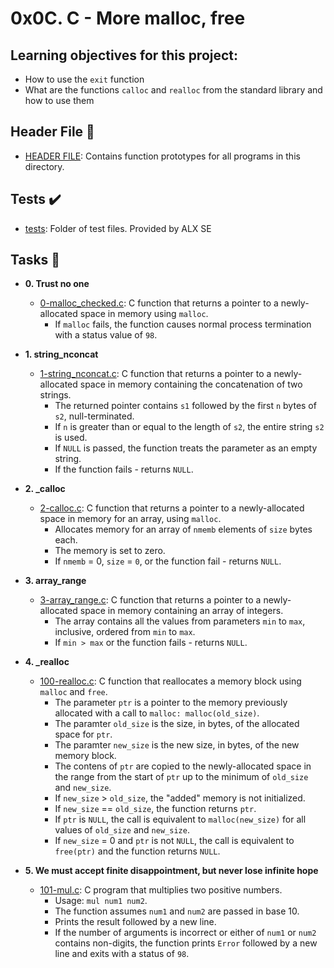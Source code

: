 # 0x0C. C - More malloc, free

## Learning objectives for this project:
- How to use the `exit` function
- What are the functions `calloc` and `realloc` from the standard library and how to use them

## Header File :file_folder:
- [HEADER FILE](./main.h): Contains function prototypes for all programs in this directory.

## Tests :heavy_check_mark:
- [tests](./tests): Folder of test files. Provided by ALX SE	

## Tasks :page_with_curl:
- **0. Trust no one**
  - [0-malloc_checked.c](./0-malloc_checked.c): C function that returns a
  pointer to a newly-allocated space in memory using `malloc`.
    - If `malloc` fails, the function causes normal process termination with a status value
    of `98`.

- **1. string_nconcat**
  - [1-string_nconcat.c](./1-string_nconcat.c): C function that returns a pointer to a
  newly-allocated space in memory containing the concatenation of two strings.
    - The returned pointer contains `s1` followed by the first `n` bytes
    of `s2`, null-terminated.
    - If `n` is greater than or equal to the length of `s2`, the entire string `s2` is used.
    - If `NULL` is passed, the function treats the parameter as an empty string.
    - If the function fails - returns `NULL`.

- **2. _calloc**
  - [2-calloc.c](./2-calloc.c): C function that returns a pointer to a newly-allocated space
  in memory for an array, using `malloc`.
    - Allocates memory for an array of `nmemb` elements of `size` bytes each.
    - The memory is set to zero.
    - If `nmemb` = 0, `size` = `0`, or the function fail - returns `NULL`.

- **3. array_range**
  - [3-array_range.c](./3-array_range.c): C function that returns a pointer to a
  newly-allocated space in memory containing an array of integers.
    - The array contains all the values from parameters `min` to `max`, inclusive,
    ordered from `min` to `max`.
    - If `min > max` or the function fails - returns `NULL`.

- **4. _realloc**
  - [100-realloc.c](./100-realloc.c): C function that reallocates a memory block using
  `malloc` and `free`.
    - The parameter `ptr` is a pointer to the memory previously allocated with
    a call to `malloc: malloc(old_size)`.
    - The paramter `old_size` is the size, in bytes, of the allocated space for `ptr`.
    - The paramter `new_size` is the new size, in bytes, of the new memory block.
    - The contens of `ptr` are copied to the newly-allocated space in the range from the
    start of `ptr` up to the minimum of `old_size` and `new_size`.
    - If `new_size` > `old_size`, the "added" memory is not initialized.
    - If `new_size` == `old_size`, the function returns `ptr`.
    - If `ptr` is `NULL`, the call is equivalent to `malloc(new_size)` for all values of
    `old_size` and `new_size`.
    - If `new_size` = 0 and `ptr` is not `NULL`, the call is equivalent to
    `free(ptr)` and the function returns `NULL`.

- **5. We must accept finite disappointment, but never lose infinite hope**
  - [101-mul.c](./101-mul.c): C program that multiplies two positive numbers.
    - Usage: `mul num1 num2`.
    - The function assumes `num1` and `num2` are passed in base 10.
    - Prints the result followed by a new line.
    - If the number of arguments is incorrect or either of `num1` or `num2`
    contains non-digits, the function prints `Error` followed by a new line and
    exits with a status of `98`.

